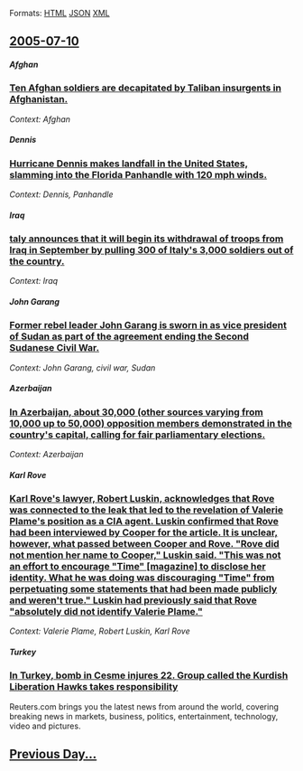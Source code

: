 
Formats: [HTML](2005/07/10/index.html)  [JSON](2005/07/10/index.json)  [XML](2005/07/10/index.xml)  

## [2005-07-10](/news/2005/07/10/index.md)

##### Afghan
### [ Ten Afghan soldiers are decapitated by Taliban insurgents in Afghanistan. ](/news/2005/07/10/ten-afghan-soldiers-are-decapitated-by-taliban-insurgents-in-afghanistan.md)
_Context: Afghan_

##### Dennis
### [ Hurricane Dennis makes landfall in the United States, slamming into the Florida Panhandle with 120 mph winds. ](/news/2005/07/10/hurricane-dennis-makes-landfall-in-the-united-states-slamming-into-the-florida-panhandle-with-120-mph-winds.md)
_Context: Dennis, Panhandle_

##### Iraq
### [ taly announces that it will begin its withdrawal of troops from Iraq in September by pulling 300 of Italy's 3,000 soldiers out of the country. ](/news/2005/07/10/taly-announces-that-it-will-begin-its-withdrawal-of-troops-from-iraq-in-september-by-pulling-300-of-italy-s-3-000-soldiers-out-of-the-count.md)
_Context: Iraq_

##### John Garang
### [ Former rebel leader John Garang is sworn in as vice president of Sudan as part of the agreement ending the Second Sudanese Civil War. ](/news/2005/07/10/former-rebel-leader-john-garang-is-sworn-in-as-vice-president-of-sudan-as-part-of-the-agreement-ending-the-second-sudanese-civil-war.md)
_Context: John Garang, civil war, Sudan_

##### Azerbaijan
### [ In Azerbaijan, about 30,000 (other sources varying from 10,000 up to 50,000) opposition members demonstrated in the country's capital, calling for fair parliamentary elections. ](/news/2005/07/10/in-azerbaijan-about-30-000-other-sources-varying-from-10-000-up-to-50-000-opposition-members-demonstrated-in-the-country-s-capital-call.md)
_Context: Azerbaijan_

##### Karl Rove
### [ Karl Rove's lawyer, Robert Luskin, acknowledges that Rove was connected to the leak that led to the revelation of Valerie Plame's position as a CIA agent. Luskin confirmed that Rove had been interviewed by Cooper for the article. It is unclear, however, what passed between Cooper and Rove. "Rove did not mention her name to Cooper," Luskin said. "This was not an effort to encourage "Time" [magazine] to disclose her identity. What he was doing was discouraging "Time" from perpetuating some statements that had been made publicly and weren't true." Luskin had previously said that Rove "absolutely did not identify Valerie Plame." ](/news/2005/07/10/karl-rove-s-lawyer-robert-luskin-acknowledges-that-rove-was-connected-to-the-leak-that-led-to-the-revelation-of-valerie-plame-s-position.md)
_Context: Valerie Plame, Robert Luskin, Karl Rove_

##### Turkey
### [ In Turkey, bomb in Cesme injures 22. Group called the Kurdish Liberation Hawks takes responsibility ](/news/2005/07/10/in-turkey-bomb-in-cesme-injures-22-group-called-the-kurdish-liberation-hawks-takes-responsibility.md)
Reuters.com brings you the latest news from around the world, covering breaking news in markets, business, politics, entertainment, technology, video and pictures.

## [Previous Day...](/news/2005/07/9/index.md)

